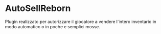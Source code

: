 # AutoSellReborn

Plugin realizzato per autorizzare il giocatore a vendere l'intero inventario in modo automatico o in poche e semplici mosse.

